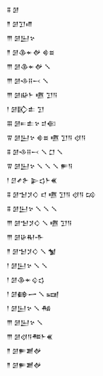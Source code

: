 <div class='block'>
<div class='line'>𒐉 𒌆</div>
<div class='line'>𒈫 𒌆𒋛𒈛</div>
<div class='line'>𒐈 𒌆𒌨𒆳</div>
<div class='line'>𒈫 𒌆𒆠𒄬𒉻 𒄵𒊺</div>
<div class='line'>𒐈 𒌆𒆠𒄬𒉻 𒑳</div>
<div class='line'>𒐈 𒌆𒈾𒍝𒁁 𒑳</div>
<div class='line'>𒐈 𒌆𒄫𒈨 𒍠 𒋛𒀀</div>
<div class='line'>𒁹 𒌆𒃼𒉺 𒋛</div>
<div class='line'>𒐋 𒌆𒋰𒉺𒆳 𒄑𒈿</div>
<div class='line'>𒐊 𒌆𒌨𒆳 𒄵𒊺 𒍠 𒋛𒀀 𒋼𒀀</div>
<div class='line'>𒐉 𒌆𒈾𒍝𒁁 𒑳 𒆸 𒑳</div>
<div class='line'>𒐊 𒌆𒌨𒆳 𒑳 𒑳 𒑳 𒊓𒀀</div>
<div class='line'>𒁹 𒆪𒍦𒉿 𒉌𒌓𒈨𒌍</div>
<div class='line'>𒐉 𒌆𒈠𒋡𒄭 𒃰 𒍠 𒋛𒀀 𒋼𒀀 𒄘</div>
<div class='line'>𒐉 𒌆𒌨𒆳 𒑳 𒑳 𒑳</div>
<div class='line'>𒐈 𒌆𒈠𒋡𒄭 𒑳 𒍠 𒋛𒀀</div>
<div class='line'>𒐈 𒌆𒄩𒊑𒋥</div>
<div class='line'>𒈫 𒌆𒈠𒋡𒄭 𒑳 𒁯</div>
<div class='line'>𒁹 𒌆𒌨𒆳 𒑳 𒑳</div>
<div class='line'>𒁹 𒌆𒆠𒄬𒌒𒌓</div>
<div class='line'>𒁹 𒌆𒂵𒅂 𒑳 𒍢</div>
<div class='line'>𒁹 𒌆𒌨𒆳 𒑳 𒄀</div>
<div class='line'>𒐈 𒌆𒌨𒆳 𒑳</div>
<div class='line'>𒐈 𒌆𒋼𒀀𒍣𒈨𒌍</div>
<div class='line'>𒈫 𒌆𒊓𒋢𒉻</div>
<div class='line'>𒈫 𒌆𒊓𒋢𒉻</div>
</div>